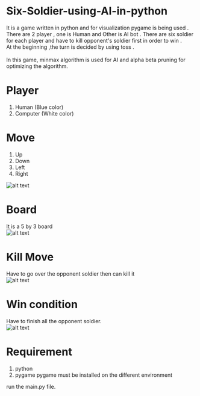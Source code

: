 # Six-Soldier-using-AI-in-python
It is a game written in python and for visualization pygame is being used . <br>
There are 2 player , one is Human and Other is AI bot . There are six soldier for each player and have to kill opponent's soldier first in order to win .<br>
At the beginning ,the turn is decided by using toss . <br>
<br>
In this game, minmax algorithm is used for AI and alpha beta pruning for optimizing the algorithm.


# Player
  1. Human (Blue color)
  2. Computer (White color)
  
# Move
  1. Up
  2. Down
  3. Left
  4. Right

![alt text](https://github.com/nahid0335/Six-Soldier-using-AI-in-python/blob/master/2.PNG)
  
  
# Board
It is a 5 by 3 board<br>
![alt text](https://github.com/nahid0335/Six-Soldier-using-AI-in-python/blob/master/1.PNG)


# Kill Move
Have to go over the opponent soldier then can kill it<br>
![alt text](https://github.com/nahid0335/Six-Soldier-using-AI-in-python/blob/master/3.PNG)

# Win condition
Have to finish all the opponent soldier.<br>
![alt text](https://github.com/nahid0335/Six-Soldier-using-AI-in-python/blob/master/4.PNG)

# Requirement
  1. python
  2. pygame
pygame must be installed on the different environment

run the main.py file.
